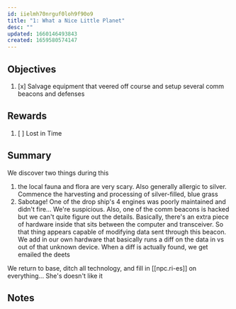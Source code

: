 ```yaml
---
id: iielmh70nrguf0loh9f90o9
title: "1: What a Nice Little Planet"
desc: ""
updated: 1660146493843
created: 1659580574147
---
```


## Objectives

1. [x] Salvage equipment that veered off course and setup several comm beacons and defenses

## Rewards

1. [ ] Lost in Time

## Summary

We discover two things during this

1. the local fauna and flora are very scary. Also generally allergic to silver. Commence the harvesting and processing of silver-filled, blue grass
2. Sabotage! One of the drop ship's 4 engines was poorly maintained and didn't fire... We're suspicious. Also, one of the comm beacons is hacked but we can't quite figure out the details. Basically, there's an extra piece of hardware inside that sits between the computer and transceiver. So that thing appears capable of modifying data sent through this beacon. We add in our own hardware that basically runs a diff on the data in vs out of that unknown device. When a diff is actually found, we get emailed the deets

We return to base, ditch all technology, and fill in [[npc.ri-es]] on everything... She's doesn't like it

## Notes
